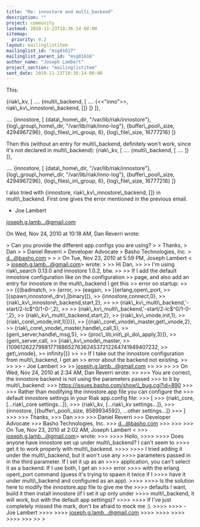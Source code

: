 ```yaml
---
title: "Re: innostore and multi_backend"
description: ""
project: community
lastmod: 2010-11-23T18:36:14-08:00
sitemap:
  priority: 0.2
layout: mailinglistitem
mailinglist_id: "msg01617"
mailinglist_parent_id: "msg01616"
author_name: "Joseph Lambert"
project_section: "mailinglistitem"
sent_date: 2010-11-23T18:36:14-08:00
---
```



This:

{riak\\_kv, [
 ....
 {multi\\_backend, [
 ....
 {&lt;&lt;"inno"&gt;&gt;, riak\\_kv\\_innostore\\_backend, []}
 ]}
 ]},

....
 {innostore, [
 {data\\_home\\_dir, "/var/lib/riak/innostore"},
 {log\\_group\\_home\\_dir, "/var/lib/riak/inno-log"},
 {buffer\\_pool\\_size, 4294967296},
 {log\\_files\\_in\\_group, 6},
 {log\\_file\\_size, 16777216}
 ]}

Then this (without an entry for multi\\_backend, definitely won't work, since
it's not declared in multi\\_backend):
{riak\\_kv, [
 ....
 {multi\\_backend, [
 ....
 ]}
 ]},

....
 {innostore, [
 {data\\_home\\_dir, "/var/lib/riak/innostore"},
 {log\\_group\\_home\\_dir, "/var/lib/riak/inno-log"},
 {buffer\\_pool\\_size, 4294967296},
 {log\\_files\\_in\\_group, 6},
 {log\\_file\\_size, 16777216}
 ]}


I also tried with {innostore, riak\\_kv\\_innostore\\_backend, []} in
multi\\_backend. First one gives the error mentioned in the previous email.

- Joe Lambert

joseph.g.lamb...@gmail.com


On Wed, Nov 24, 2010 at 10:18 AM, Dan Reverri  wrote:

&gt; Can you provide the different app.configs you are using?
&gt;
&gt; Thanks,
&gt; Dan
&gt;
&gt; Daniel Reverri
&gt; Developer Advocate
&gt; Basho Technologies, Inc.
&gt; d...@basho.com
&gt;
&gt;
&gt; On Tue, Nov 23, 2010 at 5:59 PM, Joseph Lambert &lt;
&gt; joseph.g.lamb...@gmail.com&gt; wrote:
&gt;
&gt;&gt; Hi Dan,
&gt;&gt;
&gt;&gt; I'm using riak\\_search 0.13.0 and innostore 1.0.2, btw.
&gt;&gt;
&gt;&gt; If I add the default innostore configuration like on the configuration
&gt;&gt; page, and also add an entry for innostore in the multi\\_backend I get this
&gt;&gt; error on startup:
&gt;&gt;
&gt;&gt; {{{badmatch,
&gt;&gt; {error,
&gt;&gt; {eagain,
&gt;&gt; [{erlang,open\\_port,
&gt;&gt; [{spawn,innostore\\_drv},[binary]]},
&gt;&gt; {innostore,connect,0},
&gt;&gt; {riak\\_kv\\_innostore\\_backend,start,2},
&gt;&gt;
&gt;&gt; {riak\\_kv\\_multi\\_backend,'-start/2-lc$^0/1-0-',2},
&gt;&gt;
&gt;&gt; {riak\\_kv\\_multi\\_backend,'-start/2-lc$^0/1-0-',2},
&gt;&gt; {riak\\_kv\\_multi\\_backend,start,2},
&gt;&gt; {riak\\_kv\\_vnode,init,1},
&gt;&gt; {riak\\_core\\_vnode,init,1}]}}},
&gt;&gt; [{riak\\_core\\_vnode\\_master,get\\_vnode,2},
&gt;&gt; {riak\\_core\\_vnode\\_master,handle\\_call,3},
&gt;&gt; {gen\\_server,handle\\_msg,5},
&gt;&gt; {proc\\_lib,init\\_p\\_do\\_apply,3}]},
&gt;&gt; {gen\\_server,call,
&gt;&gt; [riak\\_kv\\_vnode\\_master,
&gt;&gt; {1096126227998177188652763624537212264741949407232,
&gt;&gt; get\\_vnode},
&gt;&gt; infinity]}}
&gt;&gt;
&gt;&gt; If I take out the innostore configuration from multi\\_backend, I get an
&gt;&gt; error about the backend not existing.
&gt;&gt;
&gt;&gt;
&gt;&gt; - Joe Lambert
&gt;&gt;
&gt;&gt; joseph.g.lamb...@gmail.com
&gt;&gt;
&gt;&gt;
&gt;&gt;
&gt;&gt; On Wed, Nov 24, 2010 at 2:34 AM, Dan Reverri  wrote:
&gt;&gt;
&gt;&gt;&gt; You are correct, the innostore backend is not using the parameters passed
&gt;&gt;&gt; to it by multi\\_backend:
&gt;&gt;&gt; https://issues.basho.com/show\\_bug.cgi?id=890
&gt;&gt;&gt;
&gt;&gt;&gt; Rather than modifying the innostore.app file you can configure the
&gt;&gt;&gt; default innostore settings in your Riak app.config file:
&gt;&gt;&gt; [
&gt;&gt;&gt; {riak\\_core, [...riak\\_core settings...]},
&gt;&gt;&gt; {riak\\_kv, [...riak\\_kv settings...]},
&gt;&gt;&gt; {innostore, [{buffer\\_pool\\_size, 8589934592}, ...other settings...]}
&gt;&gt;&gt; ]
&gt;&gt;&gt;
&gt;&gt;&gt; Thanks,
&gt;&gt;&gt; Dan
&gt;&gt;&gt; 
&gt;&gt;&gt; Daniel Reverri
&gt;&gt;&gt; Developer Advocate
&gt;&gt;&gt; Basho Technologies, Inc.
&gt;&gt;&gt; d...@basho.com
&gt;&gt;&gt;
&gt;&gt;&gt;
&gt;&gt;&gt; On Tue, Nov 23, 2010 at 2:02 AM, Joseph Lambert &lt;
&gt;&gt;&gt; joseph.g.lamb...@gmail.com&gt; wrote:
&gt;&gt;&gt;
&gt;&gt;&gt;&gt; Hello,
&gt;&gt;&gt;&gt;
&gt;&gt;&gt;&gt; Does anyone have innostore set up under multi\\_backend? I can't seem to
&gt;&gt;&gt;&gt; get it to work properly with multi\\_backend.
&gt;&gt;&gt;&gt;
&gt;&gt;&gt;&gt; I tried adding it under the multi\\_backend, but it won't use any
&gt;&gt;&gt;&gt; parameters passed in in the third parameter. If I set it up as an
&gt;&gt;&gt;&gt; application, you can't select it as a backend. If I use both, I get an 
&gt;&gt;&gt;&gt; error
&gt;&gt;&gt;&gt; with the erlang open\\_port command (guess it's trying to spawn it twice if I
&gt;&gt;&gt;&gt; have it under multi\\_backend and configured as an app).
&gt;&gt;&gt;&gt;
&gt;&gt;&gt;&gt; Is the solution here to modify the innostore.app file to give me the
&gt;&gt;&gt;&gt; defaults I want, build it then install innostore (if I set it up only under
&gt;&gt;&gt;&gt; multi\\_backend, it will work, but with the default app settings)?
&gt;&gt;&gt;&gt;
&gt;&gt;&gt;&gt; If I've just completely missed the mark, don't be afraid to mock me :).
&gt;&gt;&gt;&gt;
&gt;&gt;&gt;&gt; - Joe Lambert
&gt;&gt;&gt;&gt;
&gt;&gt;&gt;&gt; joseph.g.lamb...@gmail.com
&gt;&gt;&gt;&gt;
&gt;&gt;&gt;&gt;
&gt;&gt;&gt;&gt;
&gt;&gt;&gt;&gt;
&gt;&gt;&gt;
&gt;&gt;
&gt;
